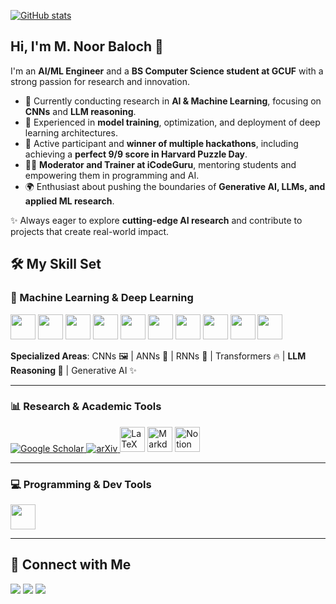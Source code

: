 [![GitHub stats](https://github-widgetbox.vercel.app/api/profile?username=lunar-stra95&data=followers,repositories,stars,commits&theme=rgh)](https://github.com/lunar-stra95)
## Hi, I'm M. Noor Baloch 👋  

I'm an **AI/ML Engineer** and a **BS Computer Science student at GCUF** with a strong passion for research and innovation.  

- 🔬 Currently conducting research in **AI & Machine Learning**, focusing on **CNNs** and **LLM reasoning**.  
- 🧠 Experienced in **model training**, optimization, and deployment of deep learning architectures.  
- 🎯 Active participant and **winner of multiple hackathons**, including achieving a **perfect 9/9 score in Harvard Puzzle Day**.  
- 👨‍🏫 **Moderator and Trainer at iCodeGuru**, mentoring students and empowering them in programming and AI.  
- 🌍 Enthusiast about pushing the boundaries of **Generative AI, LLMs, and applied ML research**.  

✨ Always eager to explore **cutting-edge AI research** and contribute to projects that create real-world impact.  


## 🛠️ My Skill Set  

### 🧠 Machine Learning & Deep Learning  
<p align="left">  
  <img src="https://skillicons.dev/icons?i=python" height="40"/>  
  <img src="https://skillicons.dev/icons?i=tensorflow" height="40"/>  
  <img src="https://skillicons.dev/icons?i=pytorch" height="40"/>  
  <img src="https://skillicons.dev/icons?i=opencv" height="40"/>  
  <img src="https://skillicons.dev/icons?i=numpy" height="40"/>  
  <img src="https://skillicons.dev/icons?i=pandas" height="40"/>  
  <img src="https://skillicons.dev/icons?i=scikitlearn" height="40"/>  
  <img src="https://skillicons.dev/icons?i=matplotlib" height="40"/>  
  <img src="https://skillicons.dev/icons?i=seaborn" height="40"/>  
  <img src="https://skillicons.dev/icons?i=anaconda" height="40"/>  
</p>  

**Specialized Areas**: CNNs 🖼️ | ANNs 🧬 | RNNs 🔄 | Transformers 🔥 | **LLM Reasoning 🤖** | Generative AI ✨  

---

### 📊 Research & Academic Tools  
<p align="left">  
  <a href="https://scholar.google.com/" target="_blank">
    <img src="https://img.shields.io/badge/Google%20Scholar-4285F4?style=for-the-badge&logo=google-scholar&logoColor=white" alt="Google Scholar"/>
  </a>  
  <a href="https://arxiv.org" target="_blank">
    <img src="https://img.shields.io/badge/arXiv-Research-B31B1B?style=for-the-badge&logo=arxiv&logoColor=white" alt="arXiv"/>
  </a>  
  <img src="https://skillicons.dev/icons?i=latex" height="40" title="LaTeX"/>  
  <img src="https://skillicons.dev/icons?i=markdown" height="40" title="Markdown"/>  
  <img src="https://skillicons.dev/icons?i=notion" height="40" title="Notion"/>  
</p>  

---

### 💻 Programming & Dev Tools  
<p align="left">  
  <img src="https://skillicons.dev/icons?i=java,c,cs,cpp,html,css,js,ts,react,nodejs,express,mysql,mongodb,git,github,vscode" height="40"/>  
</p>  

---

## 🤝 Connect with Me  

<p align="left">  
  <a href="mailto:lunarstra95@gmail.com"><img src="https://img.shields.io/badge/Email-D14836?style=for-the-badge&logo=gmail&logoColor=white" /></a>  
  <a href="https://www.linkedin.com/in/m-noor-baloch-56935130a"><img src="https://img.shields.io/badge/LinkedIn-0A66C2?style=for-the-badge&logo=linkedin&logoColor=white" /></a>  
  <a href="tel:+923000621965"><img src="https://img.shields.io/badge/Phone-25D366?style=for-the-badge&logo=whatsapp&logoColor=white" /></a>  
</p>  

